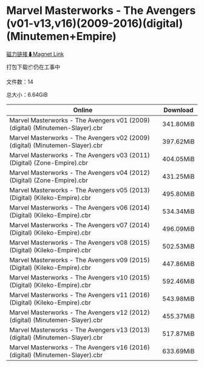 # Marvel Masterworks - The Avengers (v01-v13,v16)(2009-2016)(digital)(Minutemen+Empire)

[磁力链接⬇Magnet Link](magnet:?xt=urn:btih:ff37b8b2af220d30711558c919e84ee7168b2c80&dn=Marvel%20Masterworks%20-%20The%20Avengers%20%28v01-v13%2Cv16%29%282009-2016%29%28digital%29%28Minutemen%2BEmpire%29)

打包下载📦仍在工事中

文件数：14

总大小：6.64GiB

Online | Download
--- | ---
Marvel Masterworks - The Avengers v01 (2009) (digital) (Minutemen-Slayer).cbr | 341.80MiB
Marvel Masterworks - The Avengers v02 (2009) (digital) (Minutemen-Slayer).cbr | 397.62MiB
Marvel Masterworks - The Avengers v03 (2011) (Digital) (Zone-Empire).cbr | 404.05MiB
Marvel Masterworks - The Avengers v04 (2012) (Digital) (Zone-Empire).cbr | 431.25MiB
Marvel Masterworks - The Avengers v05 (2013) (Digital) (Kileko-Empire).cbr | 495.80MiB
Marvel Masterworks - The Avengers v06 (2014) (Digital) (Kileko-Empire).cbr | 534.34MiB
Marvel Masterworks - The Avengers v07 (2014) (Digital) (Kileko-Empire).cbr | 496.09MiB
Marvel Masterworks - The Avengers v08 (2015) (Digital) (Kileko-Empire).cbr | 502.53MiB
Marvel Masterworks - The Avengers v09 (2015) (Digital) (Kileko-Empire).cbr | 447.86MiB
Marvel Masterworks - The Avengers v10 (2015) (Digital) (Kileko-Empire).cbr | 592.46MiB
Marvel Masterworks - The Avengers v11 (2016) (Digital) (Kileko-Empire).cbr | 543.98MiB
Marvel Masterworks - The Avengers v12 (2012) (digital) (Minutemen-Slayer).cbr | 455.37MiB
Marvel Masterworks - The Avengers v13 (2013) (digital) (Minutemen-Slayer).cbr | 517.87MiB
Marvel Masterworks - The Avengers v16 (2016) (digital) (Minutemen-Slayer).cbr | 633.69MiB